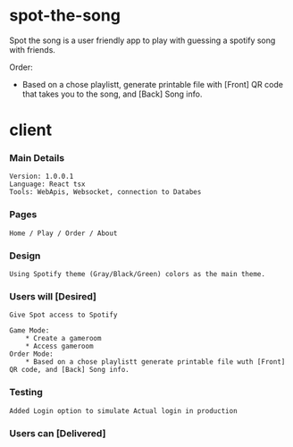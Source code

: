 # spot-the-song
Spot the song is a user friendly app to play with guessing a spotify song with friends. 

Order:
* Based on a chose playlistt, generate printable file with [Front] QR code that takes you to the song, and [Back] Song info.

# client
### Main Details
    Version: 1.0.0.1
    Language: React tsx
    Tools: WebApis, Websocket, connection to Databes
### Pages 
    Home / Play / Order / About
### Design
    Using Spotify theme (Gray/Black/Green) colors as the main theme.

### Users will [Desired]
    Give Spot access to Spotify
    
    Game Mode:
        * Create a gameroom
        * Access gameroom
    Order Mode:
        * Based on a chose playlistt generate printable file wuth [Front] QR code, and [Back] Song info. 

### Testing 
    Added Login option to simulate Actual login in production
### Users can [Delivered]

